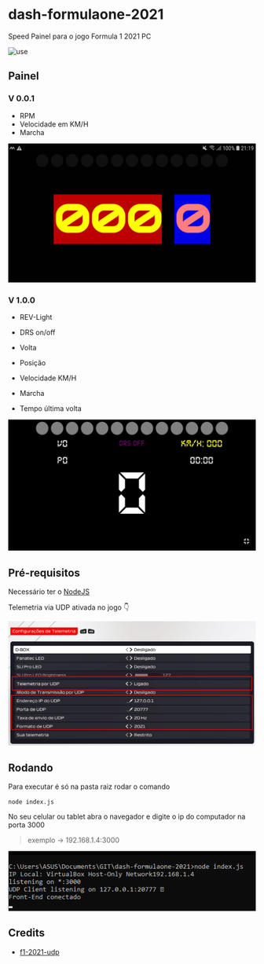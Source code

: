 # dash-formulaone-2021

Speed Painel para o jogo Formula 1 2021 PC

![use](./pictures/use-dash.gif)

## Painel

### V 0.0.1

- RPM
- Velocidade em KM/H
- Marcha

![front-end](./pictures/front.jpg)

### V 1.0.0

- REV-Light

- DRS on/off

- Volta

- Posição

- Velocidade KM/H

- Marcha

- Tempo última volta

![painel2](pictures/front-v1.jpg)

## Pré-requisitos

Necessário ter o [NodeJS](https://nodejs.org/en/download/)

Telemetria via UDP ativada no jogo 👇

![telemetria](./pictures/setup-game.jpg)

## Rodando

Para executar é só na pasta raiz rodar o comando 

```
node index.js
```

No seu celular ou tablet abra o navegador e digite o ip do computador na porta 3000

> exemplo -> 192.168.1.4:3000

![running](./pictures/running.png)

## Credits

- [f1-2021-udp](https://github.com/raweceek-temeletry/f1-2021-udp#readme)
